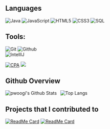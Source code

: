 


## Languages

![Java](https://img.shields.io/badge/-Java-000000?style=flat&logo=java)
![JavaScript](https://img.shields.io/badge/-JavaScript-000000?style=flat&logo=javascript)
![HTML5](https://img.shields.io/badge/-HTML5-000000?style=flat&logo=html5)
![CSS3](https://img.shields.io/badge/-CSS-000000?style=flat&logo=css3)
![SQL](https://img.shields.io/badge/-SQL-000000?style=flat&logo=mysql)

## Tools:

![Git](https://img.shields.io/badge/-Git-000000?style=flat&logo=git)
![Github](https://img.shields.io/badge/-Github-000000?style=flat&logo=github) <br />
![IntellIJ](https://img.shields.io/badge/-IntellIJ%20IDEA-000000?style=flat&logo=intellij%20idea)

[![CPA](https://img.shields.io/badge/-CodeforceProfileAnalyzer-444444?style=flat&logo=codeforces)](https://github.com/pwoogi/hanghae_8D_BE)
<a href="https://hits.seeyoufarm.com"><img src="https://hits.seeyoufarm.com/api/count/incr/badge.svg?url=https%3A%2F%2Fgithub.com%2Fpwoogi&count_bg=%2379C83D&title_bg=%23555555&icon=&icon_color=%23E7E7E7&title=hits&edge_flat=false"/></a>

## Github Overview

<img align="left" alt="pwoogi's Github Stats" src="https://github-readme-stats.vercel.app/api?username=pwoogi&theme=chartreuse-dark&show_icons=true" />    &nbsp;
![Top Langs](https://github-readme-stats.vercel.app/api/top-langs/?username=pwoogi&theme=highcontrast)

## Projects that I contributed to

[![ReadMe Card](https://github-readme-stats.vercel.app/api/pin/?username=pwoogi&repo=hanghae_8D_BE&show_owner=true)](https://github.com/pwoogi/hanghae_8D_BE)
[![ReadMe Card](https://github-readme-stats.vercel.app/api/pin/?username=pwoogi&repo=backend-instaclone-project&show_owner=true)](https://github.com/pwoogi/backend-instaclone-project) <br />
